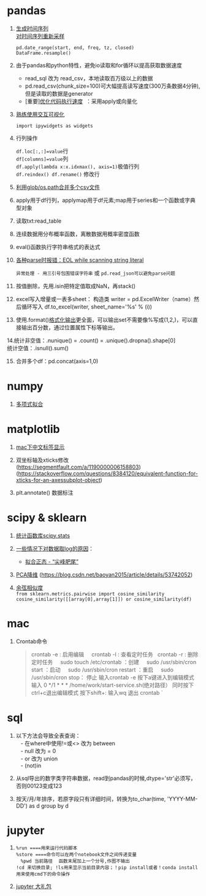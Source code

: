 # pandas
1. [生成时间序列](https://blog.csdn.net/you_are_my_dream/article/details/70209757)  
    [对时间序列重新采样](https://blog.csdn.net/wangshuang1631/article/details/52314944)  
    
    `pd.date_range(start, end, freq, tz, closed)`  
    `DataFrame.resample()`
  
2. 由于pandas和python特性，避免io读取和for循环以提高获取数据速度
     - read_sql 改为 read_csv，本地读取百万级以上的数据  
     - pd.read_csv(chunk_size=100)可大幅提高读写速度(300万条数据4分钟),但是读取的数据是generator      
     - [重要][优化代码执行速度](https://python.freelycode.com/contribution/detail/1083)  ：采用apply或向量化

3. [熟练使用交互可视化](http://ipywidgets.readthedocs.io/en/latest/examples/Using%20Interact.html)

    `import ipywidgets as widgets`
    
4. 行列操作  

    `df.loc[:,:]=value`行  
    `df[columns]=value`列  
    `df.apply(lambda x:x.idxmax(), axis=1)`极值行列  
    `df.reindex() df.rename()` 修改行   
    
 
5. [利用glob/os.path合并多个csv文件](https://blog.csdn.net/u010129985/article/details/79177359)  

6. apply用于df行列，applymap用于df元素;map用于series和一个函数或字典型对象

7. 读取txt:read_table

8. 连续数据用分布概率函数，离散数据用概率密度函数

9. eval()函数执行字符串格式的表达式

10. [各种parse时报错：EOL while scanning string literal](https://blog.csdn.net/idevcod/article/details/11635479)  

    `异常处理 - 用三引号包围错误字符串` 或 `pd.read_json可以避免parse问题`
11. 按值删除，先用.isin把特定值取成NaN，再stack()  

12. excel写入增量或一表多sheet： 构造类 writer = pd.ExcelWriter（name）然后循环写入 df.to_excel(writer, sheet_name='%s' % (i))  

13. 使用.format()[格式化输出](http://www.cnblogs.com/fat39/p/7245035.html)更全面，可以输出set不需要像%写成(1,2,)，可以直接输出百分数，通过位置属性下标等输出。  

14.统计非空值：.nunique() = .count() = .unique().dropna().shape\[0]  
  统计空值：.isnull().sum()  

15. 合并多个df：pd.concat(axis=1,0)  

# numpy
1. [多项式拟合](https://blog.csdn.net/lubin2016/article/details/78823013)


# matplotlib
1. [mac下中文标签显示](http://skyrover.me/2018/02/13/matplotlib_issue_solution/)

2. 双坐标轴及xticks修改  
    (https://segmentfault.com/a/1190000006158803)  
    (https://stackoverflow.com/questions/8384120/equivalent-function-for-xticks-for-an-axessubplot-object)
 
    
3. plt.annotate() 数据标注  

# scipy & sklearn
1. [统计函数库scipy.stats](https://blog.csdn.net/pipisorry/article/details/49515215)  

2. [一些情况下对数据取log的原因](http://bbs.pinggu.org/thread-3027640-1-1.html)：
    - [拟合正态 - “尖峰肥尾”](http://bbs.pinggu.org/thread-1286098-1-1.html)

3. [PCA降维](https://www.jianshu.com/p/4528aaa6dc48)  (https://blog.csdn.net/baoyan2015/article/details/53742052)

4. [余弦相似度](http://blog.christianperone.com/2013/09/machine-learning-cosine-similarity-for-vector-space-models-part-iii/)  
    `from sklearn.metrics.pairwise import cosine_similarity`  
        `cosine_similarity([[array[0],array[1]]) or cosine_similarity(df)`
        

# mac
1. Crontab命令
    > crontab -e : 启用编辑
     crontab -l : 查看定时任务  
     crontab -r : 删除定时任务 
     sudo touch /etc/crontab ：创建
     sudo /usr/sbin/cron start ：启动 
     sudo /usr/sbin/cron restart ：重启 
     sudo /usr/sbin/cron stop： 停止
     输入crontab -e
     按下a键进入到编辑模式
     输入 0 */1 * * * /home/work/start-service.sh(绝对路径）
     同时按下ctrl+c退出编辑模式
     按下shift+: 输入wq 退出 crontab `
    
# sql
1. 以下方法会导致全表查询：  
    - 在where中使用!=或<> 改为 between  
    - null 改为 = 0  
    - or 改为 union  
    - (not)in  
    
2. 从sql导出的数字类字符串数据，read到pandas的时候,dtype='str'必须写，否则00123变成123  

3. 按天/月/年排序，若原字段只有详细时间，转换为to_char(time, 'YYYY-MM-DD') as d group by d  

# jupyter
1. `%run ====用来运行代码脚本`   
    `%store ====命令可以在两个notebook文件之间传递变量`  
    `%pwd 当前路径`
    `函数末尾加上一个分号,作图不输出`  
    `!cd 来切换目录; !ls用来显示当前目录内容；！pip install或者！conda install用来使用cmd下的命令操作`  
    
2. [jupyter 大礼包](https://www.jianshu.com/p/dacc6acba00b)
